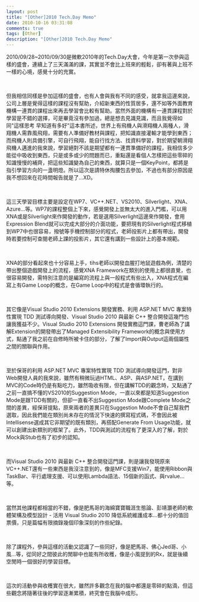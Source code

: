 ```yaml
---
layout: post
title: "[Other]2010 Tech.Day Memo"
date: 2010-10-16 03:31:08
comments: true
tags: [Other]
description: "[Other]2010 Tech.Day Memo"
---
```

<p>2010/09/28~2010/09/30是微軟2010年的Tech.Day大會，今年是第一次參與這樣的盛會，連續上了三天滿滿的課，其實並不會比上班來的輕鬆，卻有著與上班不一樣的心境，感覺十分的充實。</p>  <p> </p>  <p>但我相信同樣是參加這樣的盛會，也有人會與我有不同的感受，就拿我這邊來說，公司上層是覺得這樣的課程沒有幫助，介紹新東西的性質居多，還不如等外面教育機構一連貫的課程出來再去學習會比較有幫助。當然外面的機構有一連貫課程對於學習是不錯的選擇，可是畢竟沒有參加過，總是想去見識見識，而且我覺得如同"這樣思考 早知道有多好"這本書所述，世界上有飛機人與滑翔機人兩種人，滑翔機人需靠風飛翔，需要有人準備好教材與課程，把知識直接灌輸才能學到東西；而飛機人則具備引擎，可自行飛翔，能自行找方法、找資料學習，對於期望朝滑翔飛機人邁進的我來說，學習絕對不該是期望都有一連貫準備好的課程，我相信多少能從中吸收到東西，只是或多或少的問題而已，重點還是看個人怎樣把這些零碎的知識慢慢的補齊，把這些知識變為自己的東西，就算只是一個KeyPoint，都將是指引學習方向的一盞明燈。所以這次是請特休掏腰包去參加，不過也有部分原因是我不想回來在花時間報告就是了...XD。</p>  <p> </p>  <p>這三天學習目標主要是設定在WP7、VC++.NET、VS2010、Silverlight、XNA、Azure...等。WP7的課程整個上下來，感覺開發上並無太大的進入門檻，可以用XNA或是Silverlight來作開發的動作，若是選用Silverlight這邊來作開發，會用Expression Blend就可以完成大部分的介面功能，要把現有的Silverlight程式移植到WP7中也很容易，撥號等手機控制部分的程式，老師投影片上都有帶出，開發時若要控制可查閱老師上課的投影片，其它還有講到一些設計上的基本規範。</p>  <p> </p>  <p>XNA的部分看起來也十分容易上手，tihs老師以開發血腥打地鼠遊戲為例，清楚的帶出整個遊戲開發上的流程，感覺XNA Framework在類別的使用上都很直覺，也很容易開發，需特別注意的是編寫的流程上與一般程式有些出入，XNA程式在編寫上有Game Loop的概念，在Game Loop中的程式是會循環執行的。</p>  <p> </p>  <p>其它像是Visual Studio 2010 Extensions 開發實務、利用 ASP.NET MVC 專案特性實現 TDD 測試導向開發、Visual Studio 2010 與最新 C++ 整合開發這幾門也讓我獲益不少。Visual Studio 2010 Extensions 開發實務這門課，曹老師為了講解Extension的開發帶出了Managed Extensibility Framework的概念與使用方式，點通了我之前在自修時所被卡住的部分，了解了Import與Output這兩個屬性之間的關聯與作用。</p>  <p> </p>  <p>至於保哥的利用 ASP.NET MVC 專案特性實現 TDD 測試導向開發這門，對非Web開發人員的我來說，雖然有稍微玩過HTML、ASP、與ASP.NET，在講到MVC的Code時仍是有點吃力，雖然吸收有限，但在講解TDD的觀念時，又點通了之前一直搞不懂的VS2010的Suggestion Mode，一直以來都是知道Suggestion Mode是跟TDD有關的，但卻一直看不出Suggestion Mode跟Complete Mode之間的差異，經保哥提點，原來兩者的差異只在Suggestion Mode不會自己幫我們選取，因此我們能在類別尚未存在的情況下快速的撰寫程式碼，不會因此被Intellisense選成其它非期望的既有類別，再搭配Generate From Usage功能，就可以創建出新類別的框架了。此外，TDD與測試的流程有了更深入的了解，對於Mock與Stub也有了初步的認知。</p>  <p> </p>  <p>而Visual Studio 2010 與最新 C++ 整合開發這門課，則是讓我發現原來VC++.NET還有一些東西是我沒注意到的，像是MFC支援Win7，能使用Ribbon與TaskBar、平行處理支援、可以使用Lambda語法、15個新的函式、與rvalue...等。</p>  <p> </p>  <p>當然其他課程都相當的不錯，像是肥馬哥的海綿寶寶職涯生態論、彭靖灝老師的軟體架構及模型設計 - 活用 Visual Studio 2010 降低系統維護成本...都十分的值回票價，只是篇幅有限摘錄幾個印象深刻的作些紀錄。</p>  <p> </p>  <p>除了課程外，參與這樣的活動又認識了一些同好，像是肥馬哥、佛心Jed哥、小風...等，從同好之間彼此的閒聊中也能有所收穫，像是小風提到的Rx，就是後續空閒時一個很好的學習目標。</p>  <p> </p>  <p>這次的活動參與收穫實在很大，雖然許多觀念在我的腦中都還是零碎的點滴，但這些觀念將隨著往後的學習逐漸累積，終究會在我腦中成形。</p>